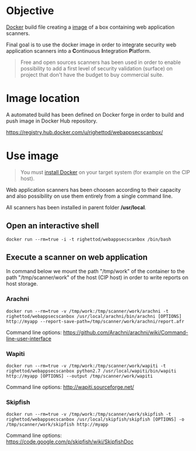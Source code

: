 # Objective

[Docker](http://docs.docker.com) build file creating a [image](http://docs.docker.com/introduction/understanding-docker/#how-does-a-docker-image-work) of a box containing web application scanners. 

Final goal is to use the docker image in order to integrate security web application scanners into a **C**ontinuous **I**ntegration **P**latform.

> Free and open sources scanners has been used in order to enable possibility to add a first level of security validation (surface) on project that don't have the budget to buy commercial suite. 


# Image location

A automated build has been defined on Docker forge in order to build and push image in Docker Hub repository.

https://registry.hub.docker.com/u/righettod/webappsecscanbox/


# Use image 

> You must [install Docker](https://docs.docker.com/installation/) on your target system (for example on the CIP host).

Web application scanners has been choosen according to their capacity and also possibility on use them entirely from a single command line.

All scanners has been installed in parent folder **/usr/local**.

## Open an interactive shell


```
docker run --rm=true -i -t righettod/webappsecscanbox /bin/bash
```

## Execute a scanner on web application

In command below we mount the path "/tmp/work" of the container to the path "/tmp/scanner/work" of the host (CIP host) in order to write reports on host storage.


### Arachni


```
docker run --rm=true -v /tmp/work:/tmp/scanner/work/arachni -t righettod/webappsecscanbox /usr/local/arachni/bin/arachni [OPTIONS] http://myapp --report-save-path=/tmp/scanner/work/arachni/report.afr
```

Command line options: https://github.com/Arachni/arachni/wiki/Command-line-user-interface

### Wapiti


```
docker run --rm=true -v /tmp/work:/tmp/scanner/work/wapiti -t righettod/webappsecscanbox python2.7 /usr/local/wapiti/bin/wapiti http://myapp [OPTIONS] --output /tmp/scanner/work/wapiti
```

Command line options: http://wapiti.sourceforge.net/

### Skipfish


```
docker run --rm=true -v /tmp/work:/tmp/scanner/work/skipfish -t righettod/webappsecscanbox /usr/local/skipfish/skipfish [OPTIONS] -o /tmp/scanner/work/skipfish http://myapp
```

Command line options: https://code.google.com/p/skipfish/wiki/SkipfishDoc
